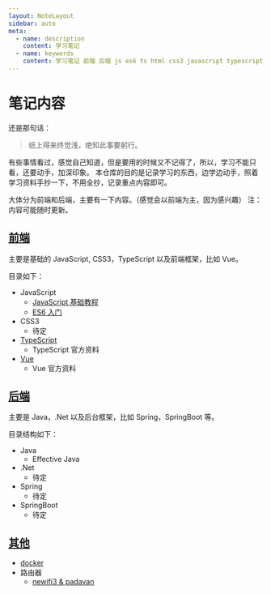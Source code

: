 ```yaml
---
layout: NoteLayout
sidebar: auto
meta:
  - name: description
    content: 学习笔记
  - name: keywords
    content: 学习笔记 前端 后端 js es6 ts html css3 javascript typescript vue java .net spring springboot
---
```


# 笔记内容

还是那句话：

> 纸上得来终觉浅，绝知此事要躬行。

有些事情看过，感觉自己知道，但是要用的时候又不记得了，所以，学习不能只看，还要动手，加深印象。
本仓库的目的是记录学习的东西，边学边动手，照着学习资料手抄一下，不用全抄，记录重点内容即可。

大体分为前端和后端，主要有一下内容。（感觉会以前端为主，因为感兴趣）
注：内容可能随时更新。

## [前端](fe/)

主要是基础的 JavaScript, CSS3，TypeScript 以及前端框架，比如 Vue。

目录如下：

- JavaScript
  - [JavaScript 基础教程](fe/js/)
  - [ES6 入门](fe/es6)
- CSS3
  - 待定
- [TypeScript](fe/ts/)
  - TypeScript 官方资料
- [Vue](fe/vue/)
  - Vue 官方资料

## [后端](be/)

主要是 Java，.Net 以及后台框架，比如 Spring，SpringBoot 等。

目录结构如下：

- Java
  - Effective Java
- .Net
  - 待定
- Spring
  - 待定
- SpringBoot
  - 待定

## [其他](other/)
- [docker](other/docker/)
- 路由器
  - [newifi3 & padavan](other/router/)
